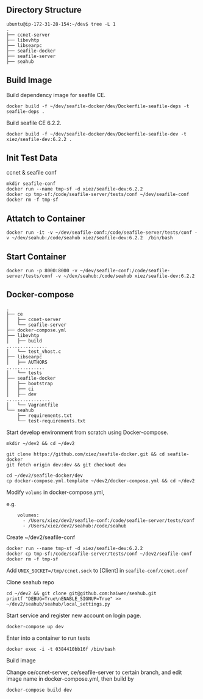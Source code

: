 ## Directory Structure

```
ubuntu@ip-172-31-28-154:~/dev$ tree -L 1
.
├── ccnet-server
├── libevhtp
├── libsearpc
├── seafile-docker
├── seafile-server
├── seahub
```

## Build Image

Build dependency image for seafile CE.
```
docker build -f ~/dev/seafile-docker/dev/Dockerfile-seafile-deps -t seafile-deps .
```

Build seafile CE 6.2.2.
```
docker build -f ~/dev/seafile-docker/dev/Dockerfile-seafile-dev -t xiez/seafile-dev:6.2.2 .
```

## Init Test Data

ccnet & seafile conf
```
mkdir seafile-conf
docker run --name tmp-sf -d xiez/seafile-dev:6.2.2
docker cp tmp-sf:/code/seafile-server/tests/conf ~/dev/seafile-conf
docker rm -f tmp-sf
```

## Attatch to Container

```
docker run -it -v ~/dev/seafile-conf:/code/seafile-server/tests/conf -v ~/dev/seahub:/code/seahub xiez/seafile-dev:6.2.2  /bin/bash
```


## Start Container

```
docker run -p 8000:8000 -v ~/dev/seafile-conf:/code/seafile-server/tests/conf -v ~/dev/seahub:/code/seahub xiez/seafile-dev:6.2.2
```


## Docker-compose

```
.
├── ce
│   ├── ccnet-server
│   └── seafile-server
├── docker-compose.yml
├── libevhtp
│   ├── build
...............
│   └── test_vhost.c
├── libsearpc
│   ├── AUTHORS
..............
│   └── tests
├── seafile-docker
│   ├── bootstrap
│   ├── ci
│   ├── dev
................
│   └── Vagrantfile
└── seahub
    ├── requirements.txt
    └── test-requirements.txt
```

Start develop environment from scratch using Docker-compose.

```
mkdir ~/dev2 && cd ~/dev2

git clone https://github.com/xiez/seafile-docker.git && cd seafile-docker
git fetch origin dev:dev && git checkout dev

cd ~/dev2/seafile-docker/dev
cp docker-compose.yml.template ~/dev2/docker-compose.yml && cd ~/dev2
```

Modify `volums` in docker-compose.yml,

e.g.

```
    volumes:
      - /Users/xiez/dev2/seafile-conf:/code/seafile-server/tests/conf
      - /Users/xiez/dev2/seahub:/code/seahub
```

Create ~/dev2/seafile-conf

```
docker run --name tmp-sf -d xiez/seafile-dev:6.2.2
docker cp tmp-sf:/code/seafile-server/tests/conf ~/dev2/seafile-conf
docker rm -f tmp-sf
```

Add `UNIX_SOCKET=/tmp/ccnet.sock` to [Client] in `seafile-conf/ccnet.conf`

Clone seahub repo

```
cd ~/dev2 && git clone git@github.com:haiwen/seahub.git
printf "DEBUG=True\nENABLE_SIGNUP=True" >> ~/dev2/seahub/seahub/local_settings.py
```

Start service and register new account on login page.

```
docker-compose up dev
```

Enter into a container to run tests

```
docker exec -i -t 0384410bb16f /bin/bash
```

Build image

Change ce/ccnet-server, ce/seafile-server to certain branch, and edit image name in docker-compose.yml, then build by

```
docker-compose build dev
```